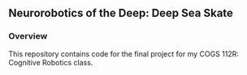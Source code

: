 ## Neurorobotics of the Deep: Deep Sea Skate ##
### Overview ###
This repository contains code for the final project for my COGS 112R: Cognitive Robotics class.


